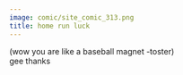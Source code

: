 ```yaml
---
image: comic/site_comic_313.png
title: home run luck
---
```

(wow you are like a baseball magnet -toster)  
gee thanks
